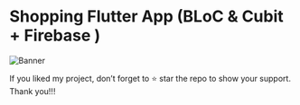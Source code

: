 # Shopping Flutter App   (BLoC & Cubit + Firebase )

![Banner](https://github.com/johnmaths9/flutter_ecommerce/screenshots/shop_app.png)

If you liked my project, don’t forget to ⭐ star the repo to show your support.
Thank you!!!